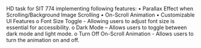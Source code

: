 HD task for SIT 774 implementing following features:
•	Parallax Effect when Scrolling/Background Image Scrolling
•	On-Scroll Animation
•	Customizable UI Features
  o	Font Size Toggle -  Allowing users to adjust font size is essential for accessibility.
  o	Dark Mode – Allows users to toggle between dark mode and light mode.
  o	Turn Off On-Scroll Animation -  Allows users to turn the animation on and off.
